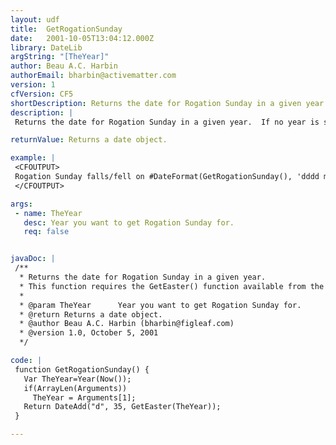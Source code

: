 ```yaml
---
layout: udf
title:  GetRogationSunday
date:   2001-10-05T13:04:12.000Z
library: DateLib
argString: "[TheYear]"
author: Beau A.C. Harbin
authorEmail: bharbin@activematter.com
version: 1
cfVersion: CF5
shortDescription: Returns the date for Rogation Sunday in a given year.
description: |
 Returns the date for Rogation Sunday in a given year.  If no year is specified, defaults to the current year.

returnValue: Returns a date object.

example: |
 <CFOUTPUT>
 Rogation Sunday falls/fell on #DateFormat(GetRogationSunday(), 'dddd mmmm dd, yyyy')# this year.
 </CFOUTPUT>

args:
 - name: TheYear
   desc: Year you want to get Rogation Sunday for.
   req: false


javaDoc: |
 /**
  * Returns the date for Rogation Sunday in a given year.
  * This function requires the GetEaster() function available from the DateLib library.
  * 
  * @param TheYear      Year you want to get Rogation Sunday for. 
  * @return Returns a date object. 
  * @author Beau A.C. Harbin (bharbin@figleaf.com) 
  * @version 1.0, October 5, 2001 
  */

code: |
 function GetRogationSunday() {
   Var TheYear=Year(Now());
   if(ArrayLen(Arguments)) 
     TheYear = Arguments[1];
   Return DateAdd("d", 35, GetEaster(TheYear));
 }

---
```



